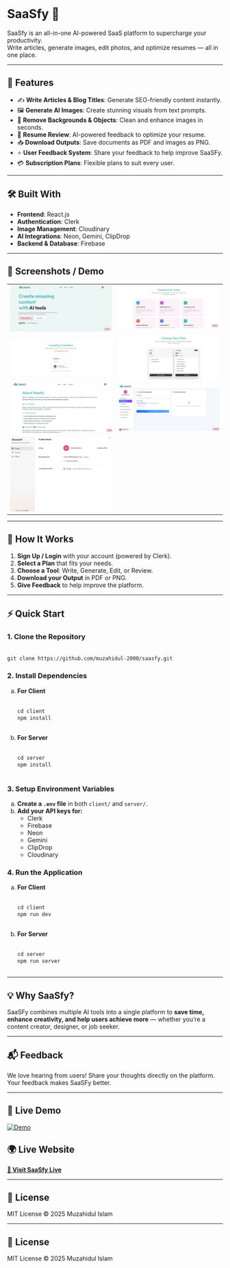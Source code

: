 <h1>SaaSfy 🚀</h1>

<p>SaaSfy is an all-in-one AI-powered SaaS platform to supercharge your productivity.<br>
Write articles, generate images, edit photos, and optimize resumes — all in one place.</p>

<hr>

<h2>🌟 Features</h2>
<ul>
  <li>✍️ <b>Write Articles & Blog Titles</b>: Generate SEO-friendly content instantly.</li>
  <li>🖼️ <b>Generate AI Images</b>: Create stunning visuals from text prompts.</li>
  <li>🧹 <b>Remove Backgrounds & Objects</b>: Clean and enhance images in seconds.</li>
  <li>📄 <b>Resume Review</b>: AI-powered feedback to optimize your resume.</li>
  <li>📥 <b>Download Outputs</b>: Save documents as PDF and images as PNG.</li>
  <li>⭐ <b>User Feedback System</b>: Share your feedback to help improve SaaSFy.</li>
  <li>💳 <b>Subscription Plans</b>: Flexible plans to suit every user.</li>
</ul>

<hr>

<h2>🛠️ Built With</h2>
<ul>
  <li><b>Frontend</b>: React.js</li>
  <li><b>Authentication</b>: Clerk</li>
  <li><b>Image Management</b>: Cloudinary</li>
  <li><b>AI Integrations</b>: Neon, Gemini, ClipDrop</li>
  <li><b>Backend & Database</b>: Firebase</li>
</ul>

<hr>

<h2>🎨 Screenshots / Demo</h2>
<table>
  <tr>
    <td><img src="client/public/preview/1.jpg" width="100%"></td>
    <td><img src="client/public/preview/2.jpg" width="100%"></td>
  </tr>
  <tr>
    <td><img src="client/public/preview/3.jpg" width="100%"></td>
    <td><img src="client/public/preview/4.jpg" width="100%"></td>
  </tr>
  <tr>
    <td><img src="client/public/preview/about.jpg" width="100%"></td>
    <td><img src="client/public/preview/dashboard.jpg" width="100%"></td>
  </tr>
  <tr>
    <td><img src="client/public/preview/plan.jpg" width="100%"></td>
  </tr>
</table>

<hr>

<h2>🚀 How It Works</h2>
<ol>
  <li><b>Sign Up / Login</b> with your account (powered by Clerk).</li>
  <li><b>Select a Plan</b> that fits your needs.</li>
  <li><b>Choose a Tool</b>: Write, Generate, Edit, or Review.</li>
  <li><b>Download your Output</b> in PDF or PNG.</li>
  <li><b>Give Feedback</b> to help improve the platform.</li>
</ol>

<hr>

<h2>⚡ Quick Start</h2>

<h3>1. Clone the Repository</h3>
<pre><code class="language-bash">
git clone https://github.com/muzahidul-2000/saasfy.git
</code></pre>

<h3>2. Install Dependencies</h3>
<ol type="a">
  <li><b>For Client</b>
    <pre><code class="language-bash">
cd client
npm install
    </code></pre>
  </li>
  <li><b>For Server</b>
    <pre><code class="language-bash">
cd server
npm install
    </code></pre>
  </li>
</ol>

<h3>3. Setup Environment Variables</h3>
<ol type="a">
  <li><b>Create a <code>.env</code> file</b> in both <code>client/</code> and <code>server/</code>.</li>
  <li><b>Add your API keys for:</b>
    <ul>
      <li>Clerk</li>
      <li>Firebase</li>
      <li>Neon</li>
      <li>Gemini</li>
      <li>ClipDrop</li>
      <li>Cloudinary</li>
    </ul>
  </li>
</ol>

<h3>4. Run the Application</h3>
<ol type="a">
  <li><b>For Client</b>
    <pre><code class="language-bash">
cd client
npm run dev
    </code></pre>
  </li>
  <li><b>For Server</b>
    <pre><code class="language-bash">
cd server
npm run server
    </code></pre>
  </li>
</ol>

<hr>

<h2>💡 Why SaaSfy?</h2>
<p>SaaSFy combines multiple AI tools into a single platform to <b>save time, enhance creativity, and help users achieve more</b> — whether you’re a content creator, designer, or job seeker.</p>

<hr>

<h2>📬 Feedback</h2>
<p>We love hearing from users! Share your thoughts directly on the platform.<br>
Your feedback makes SaaSFy better.</p>

<hr>

<h2>🔗 Live Demo</h2>
<p>
  <a href="https://res.cloudinary.com/dgmypxszb/video/upload/v1755873896/Untitled_design_4_lunxmw.mp4" target="_blank">
    <img src="https://res.cloudinary.com/dgmypxszb/image/upload/v1234567890/demo-thumbnail.png" alt="Demo" width="400">
  </a>
</p>

<h2>🌍 Live Website</h2>
<p>
  <a href="https://saa-s-fy.vercel.app"><b>🚀 Visit SaaSfy Live</b></a>
</p>
<hr>

<h2>📄 License</h2>
<p>MIT License © 2025 Muzahidul Islam</p>




<hr>

<h2>📄 License</h2>
<p>MIT License © 2025 Muzahidul Islam</p>
